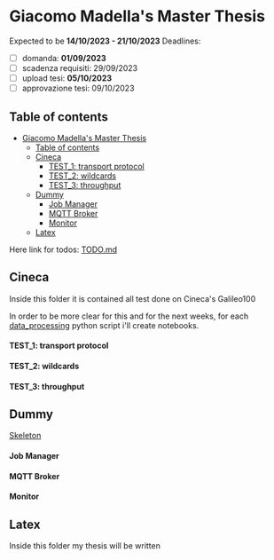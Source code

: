 # Giacomo Madella's Master Thesis
Expected to be **14/10/2023 - 21/10/2023**
Deadlines:
  - [ ] domanda:            **01/09/2023**
  - [ ] scadenza requisiti: 29/09/2023
  - [ ] upload tesi:        **05/10/2023**
  - [ ] approvazione tesi:  09/10/2023

## Table of contents
- [Giacomo Madella's Master Thesis](#giacomo-madellas-master-thesis)
  - [Table of contents](#table-of-contents)
  - [Cineca](#cineca)
      - [TEST\_1: transport protocol](#test_1-transport-protocol)
      - [TEST\_2: wildcards](#test_2-wildcards)
      - [TEST\_3: throughput](#test_3-throughput)
  - [Dummy](#dummy)
      - [Job Manager](#job-manager)
      - [MQTT Broker](#mqtt-broker)
      - [Monitor](#monitor)
  - [Latex](#latex)
<!-- (#{28-07}) -->

Here link for todos:        [TODO.md](./TODO.md)

## Cineca
Inside this folder it is contained all test done on Cineca's Galileo100 

In order to be more clear for this and for the next weeks, for each [data_processing](./cineca/d_proc_transport.ipynb) python script i'll create notebooks.

#### TEST_1: transport protocol

#### TEST_2: wildcards

#### TEST_3: throughput 

## Dummy
[Skeleton](./SKELETON.md)
#### Job Manager
#### MQTT Broker 
#### Monitor

## Latex
Inside this folder my thesis will be written